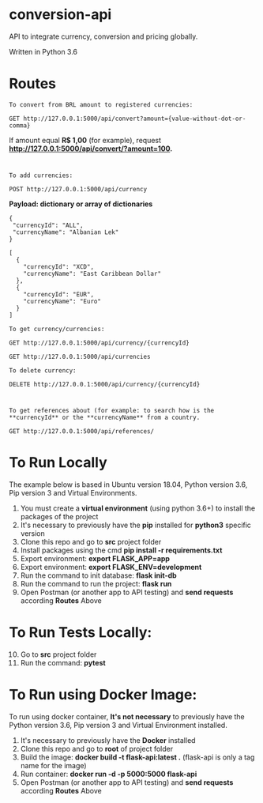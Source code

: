 # conversion-api
API to integrate currency, conversion and pricing globally.

Written in Python 3.6

# Routes

`To convert from BRL amount to registered currencies:`
```
GET http://127.0.0.1:5000/api/convert?amount={value-without-dot-or-comma}
```
If amount equal **R$ 1,00** (for example), request **http://127.0.0.1:5000/api/convert/?amount=100.**

#

`To add currencies:`

```
POST http://127.0.0.1:5000/api/currency
```

**Payload: dictionary or array of dictionaries**
```
{
 "currencyId": "ALL",
 "currencyName": "Albanian Lek"
}
```

```
[
  {
    "currencyId": "XCD",
    "currencyName": "East Caribbean Dollar"
  },
  {
    "currencyId": "EUR",
    "currencyName": "Euro"
  }
]
```


`To get currency/currencies:`

```
GET http://127.0.0.1:5000/api/currency/{currencyId}
```

```
GET http://127.0.0.1:5000/api/currencies
```
 
 
 `To delete currency:`

```
DELETE http://127.0.0.1:5000/api/currency/{currencyId}
```

#

`To get references about (for example: to search how is the **currencyId** or the **currencyName** from a country.`

```
GET http://127.0.0.1:5000/api/references/
```

# To Run Locally 

The example below is based in Ubuntu version 18.04, Python version 3.6, Pip version 3 and Virtual Environments.

1. You must create a **virtual environment** (using python 3.6+) to install the packages of the project
2. It's necessary to previously have the **pip** installed for **python3** specific version
3. Clone this repo and go to **src** project folder
4. Install packages using the cmd **pip install -r requirements.txt**
5. Export environment: **export FLASK_APP=app**
6. Export environment: **export FLASK_ENV=development**
7. Run the command to init database: **flask init-db**
8. Run the command to run the project: **flask run**
9. Open Postman (or another app to API testing) and **send requests** according **Routes** Above

# To Run Tests Locally:
10. Go to **src** project folder
11. Run the command: **pytest**

# To Run using Docker Image:

To run using docker container, **It's not necessary** to previously have the Python version 3.6, Pip version 3 and Virtual Environment installed.

1. It's necessary to previously have the **Docker** installed
2. Clone this repo and go to **root** of project folder
3. Build the image: **docker build -t flask-api:latest .** (flask-api is only a tag name for the image)
4. Run container: **docker run -d -p 5000:5000 flask-api**
5. Open Postman (or another app to API testing) and **send requests** according **Routes** Above

